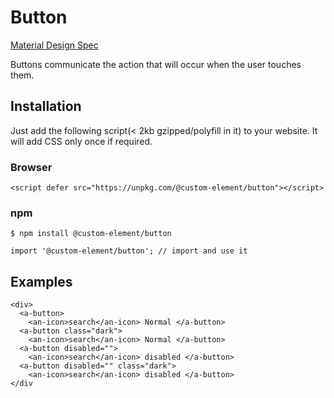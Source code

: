 # Button

[Material Design Spec](https://material.io/guidelines/components/buttons.html#buttons-style)

Buttons communicate the action that will occur when the user touches them.

## Installation

Just add the following script(< 2kb gzipped/polyfill in it) to your website. It will add CSS only once if required.

### Browser
```
<script defer src="https://unpkg.com/@custom-element/button"></script>
```

### npm
```
$ npm install @custom-element/button

import '@custom-element/button'; // import and use it
```

Examples
--------
```
<div>
  <a-button>
    <an-icon>search</an-icon> Normal </a-button>
  <a-button class="dark">
    <an-icon>search</an-icon> Normal </a-button>
  <a-button disabled="">
    <an-icon>search</an-icon> disabled </a-button>
  <a-button disabled="" class="dark">
    <an-icon>search</an-icon> disabled </a-button>
</div
```